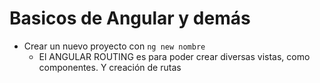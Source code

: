 # Basicos de Angular y demás
* Crear un nuevo proyecto con `ng new nombre`
  * El ANGULAR ROUTING es para poder crear diversas vistas, como componentes. Y creación de rutas

